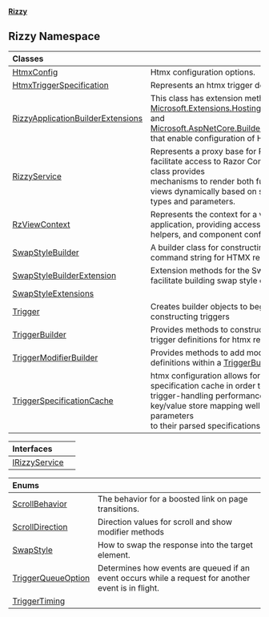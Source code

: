 #### [Rizzy](index.md 'index')

## Rizzy Namespace

| Classes | |
| :--- | :--- |
| [HtmxConfig](Rizzy.HtmxConfig.md 'Rizzy.HtmxConfig') | Htmx configuration options. |
| [HtmxTriggerSpecification](Rizzy.HtmxTriggerSpecification.md 'Rizzy.HtmxTriggerSpecification') | Represents an htmx trigger definition |
| [RizzyApplicationBuilderExtensions](Rizzy.RizzyApplicationBuilderExtensions.md 'Rizzy.RizzyApplicationBuilderExtensions') | This class has extension methods for [Microsoft.Extensions.Hosting.IHostApplicationBuilder](https://docs.microsoft.com/en-us/dotnet/api/Microsoft.Extensions.Hosting.IHostApplicationBuilder 'Microsoft.Extensions.Hosting.IHostApplicationBuilder') and [Microsoft.AspNetCore.Builder.IApplicationBuilder](https://docs.microsoft.com/en-us/dotnet/api/Microsoft.AspNetCore.Builder.IApplicationBuilder 'Microsoft.AspNetCore.Builder.IApplicationBuilder') <br/>that enable configuration of Htmx in the application. |
| [RizzyService](Rizzy.RizzyService.md 'Rizzy.RizzyService') | Represents a proxy base for Rizzy services that facilitate access to Razor Component views. This class provides<br/>mechanisms to render both full and partial Razor views dynamically based on specified component types and parameters. |
| [RzViewContext](Rizzy.RzViewContext.md 'Rizzy.RzViewContext') | Represents the context for a view within an application, providing access to HTTP contexts, URL helpers, and component configurations. |
| [SwapStyleBuilder](Rizzy.SwapStyleBuilder.md 'Rizzy.SwapStyleBuilder') | A builder class for constructing a swap style command string for HTMX responses. |
| [SwapStyleBuilderExtension](Rizzy.SwapStyleBuilderExtension.md 'Rizzy.SwapStyleBuilderExtension') | Extension methods for the SwapStyle enum to facilitate building swap style commands. |
| [SwapStyleExtensions](Rizzy.SwapStyleExtensions.md 'Rizzy.SwapStyleExtensions') | |
| [Trigger](Rizzy.Trigger.md 'Rizzy.Trigger') | Creates builder objects to begin the fluent chain for constructing triggers |
| [TriggerBuilder](Rizzy.TriggerBuilder.md 'Rizzy.TriggerBuilder') | Provides methods to construct and manage htmx trigger definitions for htmx requests. |
| [TriggerModifierBuilder](Rizzy.TriggerModifierBuilder.md 'Rizzy.TriggerModifierBuilder') | Provides methods to add modifiers to htmx trigger definitions within a [TriggerBuilder](Rizzy.TriggerBuilder.md 'Rizzy.TriggerBuilder') context. |
| [TriggerSpecificationCache](Rizzy.TriggerSpecificationCache.md 'Rizzy.TriggerSpecificationCache') | htmx configuration allows for the creation of a trigger specification cache in order to improve<br/>trigger-handling performance.  The cache is a key/value store mapping well-formed hx-trigger parameters<br/>to their parsed specifications. |

| Interfaces | |
| :--- | :--- |
| [IRizzyService](Rizzy.IRizzyService.md 'Rizzy.IRizzyService') | |

| Enums | |
| :--- | :--- |
| [ScrollBehavior](Rizzy.ScrollBehavior.md 'Rizzy.ScrollBehavior') | The behavior for a boosted link on page transitions. |
| [ScrollDirection](Rizzy.ScrollDirection.md 'Rizzy.ScrollDirection') | Direction values for scroll and show modifier methods |
| [SwapStyle](Rizzy.SwapStyle.md 'Rizzy.SwapStyle') | How to swap the response into the target element. |
| [TriggerQueueOption](Rizzy.TriggerQueueOption.md 'Rizzy.TriggerQueueOption') | Determines how events are queued if an event occurs while a request for another event is in flight. |
| [TriggerTiming](Rizzy.TriggerTiming.md 'Rizzy.TriggerTiming') | |
